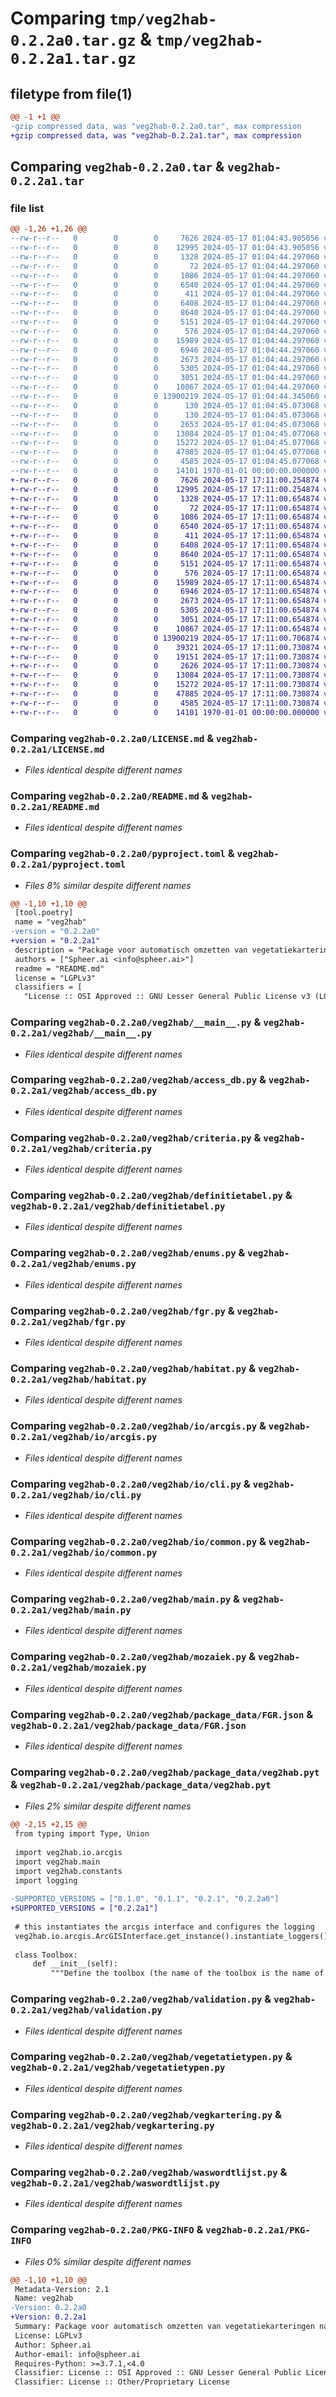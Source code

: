 # Comparing `tmp/veg2hab-0.2.2a0.tar.gz` & `tmp/veg2hab-0.2.2a1.tar.gz`

## filetype from file(1)

```diff
@@ -1 +1 @@
-gzip compressed data, was "veg2hab-0.2.2a0.tar", max compression
+gzip compressed data, was "veg2hab-0.2.2a1.tar", max compression
```

## Comparing `veg2hab-0.2.2a0.tar` & `veg2hab-0.2.2a1.tar`

### file list

```diff
@@ -1,26 +1,26 @@
--rw-r--r--   0        0        0     7626 2024-05-17 01:04:43.905056 veg2hab-0.2.2a0/LICENSE.md
--rw-r--r--   0        0        0    12995 2024-05-17 01:04:43.905056 veg2hab-0.2.2a0/README.md
--rw-r--r--   0        0        0     1328 2024-05-17 01:04:44.297060 veg2hab-0.2.2a0/pyproject.toml
--rw-r--r--   0        0        0       72 2024-05-17 01:04:44.297060 veg2hab-0.2.2a0/veg2hab/__init__.py
--rw-r--r--   0        0        0     1086 2024-05-17 01:04:44.297060 veg2hab-0.2.2a0/veg2hab/__main__.py
--rw-r--r--   0        0        0     6540 2024-05-17 01:04:44.297060 veg2hab-0.2.2a0/veg2hab/access_db.py
--rw-r--r--   0        0        0      411 2024-05-17 01:04:44.297060 veg2hab-0.2.2a0/veg2hab/constants.py
--rw-r--r--   0        0        0     6408 2024-05-17 01:04:44.297060 veg2hab-0.2.2a0/veg2hab/criteria.py
--rw-r--r--   0        0        0     8640 2024-05-17 01:04:44.297060 veg2hab-0.2.2a0/veg2hab/definitietabel.py
--rw-r--r--   0        0        0     5151 2024-05-17 01:04:44.297060 veg2hab-0.2.2a0/veg2hab/enums.py
--rw-r--r--   0        0        0      576 2024-05-17 01:04:44.297060 veg2hab-0.2.2a0/veg2hab/fgr.py
--rw-r--r--   0        0        0    15989 2024-05-17 01:04:44.297060 veg2hab-0.2.2a0/veg2hab/habitat.py
--rw-r--r--   0        0        0     6946 2024-05-17 01:04:44.297060 veg2hab-0.2.2a0/veg2hab/io/arcgis.py
--rw-r--r--   0        0        0     2673 2024-05-17 01:04:44.297060 veg2hab-0.2.2a0/veg2hab/io/cli.py
--rw-r--r--   0        0        0     5305 2024-05-17 01:04:44.297060 veg2hab-0.2.2a0/veg2hab/io/common.py
--rw-r--r--   0        0        0     3051 2024-05-17 01:04:44.297060 veg2hab-0.2.2a0/veg2hab/main.py
--rw-r--r--   0        0        0    10867 2024-05-17 01:04:44.297060 veg2hab-0.2.2a0/veg2hab/mozaiek.py
--rw-r--r--   0        0        0 13900219 2024-05-17 01:04:44.345060 veg2hab-0.2.2a0/veg2hab/package_data/FGR.json
--rw-r--r--   0        0        0      130 2024-05-17 01:04:45.073068 veg2hab-0.2.2a0/veg2hab/package_data/opgeschoonde_definitietabel.xlsx
--rw-r--r--   0        0        0      130 2024-05-17 01:04:45.073068 veg2hab-0.2.2a0/veg2hab/package_data/opgeschoonde_waswordt.xlsx
--rw-r--r--   0        0        0     2653 2024-05-17 01:04:45.073068 veg2hab-0.2.2a0/veg2hab/package_data/veg2hab.pyt
--rw-r--r--   0        0        0    13084 2024-05-17 01:04:45.077068 veg2hab-0.2.2a0/veg2hab/validation.py
--rw-r--r--   0        0        0    15272 2024-05-17 01:04:45.077068 veg2hab-0.2.2a0/veg2hab/vegetatietypen.py
--rw-r--r--   0        0        0    47885 2024-05-17 01:04:45.077068 veg2hab-0.2.2a0/veg2hab/vegkartering.py
--rw-r--r--   0        0        0     4585 2024-05-17 01:04:45.077068 veg2hab-0.2.2a0/veg2hab/waswordtlijst.py
--rw-r--r--   0        0        0    14101 1970-01-01 00:00:00.000000 veg2hab-0.2.2a0/PKG-INFO
+-rw-r--r--   0        0        0     7626 2024-05-17 17:11:00.254874 veg2hab-0.2.2a1/LICENSE.md
+-rw-r--r--   0        0        0    12995 2024-05-17 17:11:00.254874 veg2hab-0.2.2a1/README.md
+-rw-r--r--   0        0        0     1328 2024-05-17 17:11:00.654874 veg2hab-0.2.2a1/pyproject.toml
+-rw-r--r--   0        0        0       72 2024-05-17 17:11:00.654874 veg2hab-0.2.2a1/veg2hab/__init__.py
+-rw-r--r--   0        0        0     1086 2024-05-17 17:11:00.654874 veg2hab-0.2.2a1/veg2hab/__main__.py
+-rw-r--r--   0        0        0     6540 2024-05-17 17:11:00.654874 veg2hab-0.2.2a1/veg2hab/access_db.py
+-rw-r--r--   0        0        0      411 2024-05-17 17:11:00.654874 veg2hab-0.2.2a1/veg2hab/constants.py
+-rw-r--r--   0        0        0     6408 2024-05-17 17:11:00.654874 veg2hab-0.2.2a1/veg2hab/criteria.py
+-rw-r--r--   0        0        0     8640 2024-05-17 17:11:00.654874 veg2hab-0.2.2a1/veg2hab/definitietabel.py
+-rw-r--r--   0        0        0     5151 2024-05-17 17:11:00.654874 veg2hab-0.2.2a1/veg2hab/enums.py
+-rw-r--r--   0        0        0      576 2024-05-17 17:11:00.654874 veg2hab-0.2.2a1/veg2hab/fgr.py
+-rw-r--r--   0        0        0    15989 2024-05-17 17:11:00.654874 veg2hab-0.2.2a1/veg2hab/habitat.py
+-rw-r--r--   0        0        0     6946 2024-05-17 17:11:00.654874 veg2hab-0.2.2a1/veg2hab/io/arcgis.py
+-rw-r--r--   0        0        0     2673 2024-05-17 17:11:00.654874 veg2hab-0.2.2a1/veg2hab/io/cli.py
+-rw-r--r--   0        0        0     5305 2024-05-17 17:11:00.654874 veg2hab-0.2.2a1/veg2hab/io/common.py
+-rw-r--r--   0        0        0     3051 2024-05-17 17:11:00.654874 veg2hab-0.2.2a1/veg2hab/main.py
+-rw-r--r--   0        0        0    10867 2024-05-17 17:11:00.654874 veg2hab-0.2.2a1/veg2hab/mozaiek.py
+-rw-r--r--   0        0        0 13900219 2024-05-17 17:11:00.706874 veg2hab-0.2.2a1/veg2hab/package_data/FGR.json
+-rw-r--r--   0        0        0    39321 2024-05-17 17:11:00.730874 veg2hab-0.2.2a1/veg2hab/package_data/opgeschoonde_definitietabel.xlsx
+-rw-r--r--   0        0        0    19151 2024-05-17 17:11:00.730874 veg2hab-0.2.2a1/veg2hab/package_data/opgeschoonde_waswordt.xlsx
+-rw-r--r--   0        0        0     2626 2024-05-17 17:11:00.730874 veg2hab-0.2.2a1/veg2hab/package_data/veg2hab.pyt
+-rw-r--r--   0        0        0    13084 2024-05-17 17:11:00.730874 veg2hab-0.2.2a1/veg2hab/validation.py
+-rw-r--r--   0        0        0    15272 2024-05-17 17:11:00.730874 veg2hab-0.2.2a1/veg2hab/vegetatietypen.py
+-rw-r--r--   0        0        0    47885 2024-05-17 17:11:00.730874 veg2hab-0.2.2a1/veg2hab/vegkartering.py
+-rw-r--r--   0        0        0     4585 2024-05-17 17:11:00.730874 veg2hab-0.2.2a1/veg2hab/waswordtlijst.py
+-rw-r--r--   0        0        0    14101 1970-01-01 00:00:00.000000 veg2hab-0.2.2a1/PKG-INFO
```

### Comparing `veg2hab-0.2.2a0/LICENSE.md` & `veg2hab-0.2.2a1/LICENSE.md`

 * *Files identical despite different names*

### Comparing `veg2hab-0.2.2a0/README.md` & `veg2hab-0.2.2a1/README.md`

 * *Files identical despite different names*

### Comparing `veg2hab-0.2.2a0/pyproject.toml` & `veg2hab-0.2.2a1/pyproject.toml`

 * *Files 8% similar despite different names*

```diff
@@ -1,10 +1,10 @@
 [tool.poetry]
 name = "veg2hab"
-version = "0.2.2a0"
+version = "0.2.2a1"
 description = "Package voor automatisch omzetten van vegetatiekarteringen naar habitatkaarten"
 authors = ["Spheer.ai <info@spheer.ai>"]
 readme = "README.md"
 license = "LGPLv3"
 classifiers = [
   "License :: OSI Approved :: GNU Lesser General Public License v3 (LGPLv3)",
```

### Comparing `veg2hab-0.2.2a0/veg2hab/__main__.py` & `veg2hab-0.2.2a1/veg2hab/__main__.py`

 * *Files identical despite different names*

### Comparing `veg2hab-0.2.2a0/veg2hab/access_db.py` & `veg2hab-0.2.2a1/veg2hab/access_db.py`

 * *Files identical despite different names*

### Comparing `veg2hab-0.2.2a0/veg2hab/criteria.py` & `veg2hab-0.2.2a1/veg2hab/criteria.py`

 * *Files identical despite different names*

### Comparing `veg2hab-0.2.2a0/veg2hab/definitietabel.py` & `veg2hab-0.2.2a1/veg2hab/definitietabel.py`

 * *Files identical despite different names*

### Comparing `veg2hab-0.2.2a0/veg2hab/enums.py` & `veg2hab-0.2.2a1/veg2hab/enums.py`

 * *Files identical despite different names*

### Comparing `veg2hab-0.2.2a0/veg2hab/fgr.py` & `veg2hab-0.2.2a1/veg2hab/fgr.py`

 * *Files identical despite different names*

### Comparing `veg2hab-0.2.2a0/veg2hab/habitat.py` & `veg2hab-0.2.2a1/veg2hab/habitat.py`

 * *Files identical despite different names*

### Comparing `veg2hab-0.2.2a0/veg2hab/io/arcgis.py` & `veg2hab-0.2.2a1/veg2hab/io/arcgis.py`

 * *Files identical despite different names*

### Comparing `veg2hab-0.2.2a0/veg2hab/io/cli.py` & `veg2hab-0.2.2a1/veg2hab/io/cli.py`

 * *Files identical despite different names*

### Comparing `veg2hab-0.2.2a0/veg2hab/io/common.py` & `veg2hab-0.2.2a1/veg2hab/io/common.py`

 * *Files identical despite different names*

### Comparing `veg2hab-0.2.2a0/veg2hab/main.py` & `veg2hab-0.2.2a1/veg2hab/main.py`

 * *Files identical despite different names*

### Comparing `veg2hab-0.2.2a0/veg2hab/mozaiek.py` & `veg2hab-0.2.2a1/veg2hab/mozaiek.py`

 * *Files identical despite different names*

### Comparing `veg2hab-0.2.2a0/veg2hab/package_data/FGR.json` & `veg2hab-0.2.2a1/veg2hab/package_data/FGR.json`

 * *Files identical despite different names*

### Comparing `veg2hab-0.2.2a0/veg2hab/package_data/veg2hab.pyt` & `veg2hab-0.2.2a1/veg2hab/package_data/veg2hab.pyt`

 * *Files 2% similar despite different names*

```diff
@@ -2,15 +2,15 @@
 from typing import Type, Union
 
 import veg2hab.io.arcgis
 import veg2hab.main
 import veg2hab.constants
 import logging
 
-SUPPORTED_VERSIONS = ["0.1.0", "0.1.1", "0.2.1", "0.2.2a0"]
+SUPPORTED_VERSIONS = ["0.2.2a1"]
 
 # this instantiates the arcgis interface and configures the logging
 veg2hab.io.arcgis.ArcGISInterface.get_instance().instantiate_loggers()
 
 class Toolbox:
     def __init__(self):
         """Define the toolbox (the name of the toolbox is the name of the
```

### Comparing `veg2hab-0.2.2a0/veg2hab/validation.py` & `veg2hab-0.2.2a1/veg2hab/validation.py`

 * *Files identical despite different names*

### Comparing `veg2hab-0.2.2a0/veg2hab/vegetatietypen.py` & `veg2hab-0.2.2a1/veg2hab/vegetatietypen.py`

 * *Files identical despite different names*

### Comparing `veg2hab-0.2.2a0/veg2hab/vegkartering.py` & `veg2hab-0.2.2a1/veg2hab/vegkartering.py`

 * *Files identical despite different names*

### Comparing `veg2hab-0.2.2a0/veg2hab/waswordtlijst.py` & `veg2hab-0.2.2a1/veg2hab/waswordtlijst.py`

 * *Files identical despite different names*

### Comparing `veg2hab-0.2.2a0/PKG-INFO` & `veg2hab-0.2.2a1/PKG-INFO`

 * *Files 0% similar despite different names*

```diff
@@ -1,10 +1,10 @@
 Metadata-Version: 2.1
 Name: veg2hab
-Version: 0.2.2a0
+Version: 0.2.2a1
 Summary: Package voor automatisch omzetten van vegetatiekarteringen naar habitatkaarten
 License: LGPLv3
 Author: Spheer.ai
 Author-email: info@spheer.ai
 Requires-Python: >=3.7.1,<4.0
 Classifier: License :: OSI Approved :: GNU Lesser General Public License v3 (LGPLv3)
 Classifier: License :: Other/Proprietary License
```

